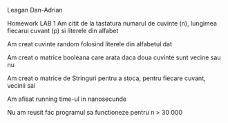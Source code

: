 Leagan Dan-Adrian

Homework LAB 1 
Am citit de la tastatura numarul de cuvinte (n), lungimea fiecarui cuvant (p) si literele din alfabet

Am creat cuvinte random folosind literele din alfabetul dat

Am creat o matrice booleana care arata daca doua cuvinte sunt vecine sau nu

Am creat o matrice de Stringuri pentru a stoca, pentru fiecare cuvant, vecinii sai

Am afisat running time-ul in nanosecunde

Nu am reusit fac programul sa functioneze pentru n > 30 000
